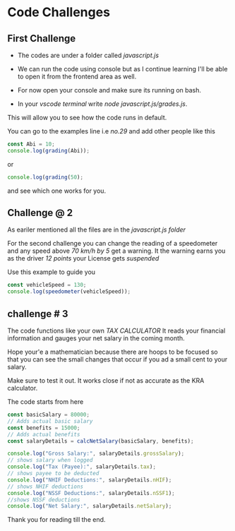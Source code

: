 # Code Challenges

## First Challenge

- The codes are under a folder called _javascript.js_

- We can run the code using console but as I continue learning I'll be able to open it from the frontend area as well.

- For now open your console and make sure its running on bash.

- In your _vscode terminal_ write _node javascript.js/grades.js_.

This will allow you to see how the code runs in default.

You can go to the examples line i.e _no.29_ and add other people like this

```js
const Abi = 10;
console.log(grading(Abi));
```

or

```js
console.log(grading(50);
```

and see which one works for you.

## Challenge @ 2

As eariler mentioned all the files are in the _javascript.js folder_

For the second challenge you can change the reading of a speedometer and any speed above _70 km/h by 5_ get a warning. It the warning earns you as the driver _12 points_ your License gets _suspended_

Use this example to guide you

```js
const vehicleSpeed = 130;
console.log(speedometer(vehicleSpeed));
```

## challenge # 3

The code functions like your own _TAX CALCULATOR_ It reads your financial information and gauges your net salary in the coming month.

Hope your'e a mathematician because there are hoops to be focused so that you can see the small changes that occur if you ad a small cent to your salary.

Make sure to test it out. It works close if not as accurate as the KRA calculator.

The code starts from here

```js
const basicSalary = 80000;
// Adds actual basic salary
const benefits = 15000;
// Adds actual benefits
const salaryDetails = calcNetSalary(basicSalary, benefits);

console.log("Gross Salary:", salaryDetails.grossSalary);
// shows salary when logged
console.log("Tax (Payee):", salaryDetails.tax);
// shows payee to be deducted
console.log("NHIF Deductions:", salaryDetails.nHIF);
// shows NHIF deductions
console.log("NSSF Deductions:", salaryDetails.nSSF1);
//shows NSSF deductions
console.log("Net Salary:", salaryDetails.netSalary);
```

 Thank you for reading till the end.